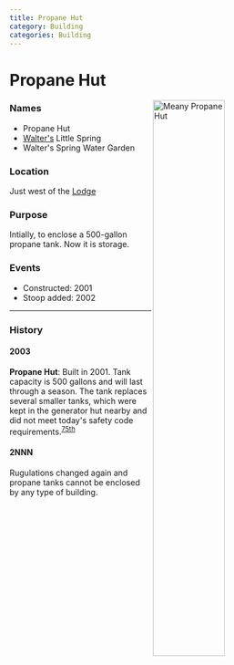 ```yaml
---
title: Propane Hut
category: Building
categories: Building
---
```

# Propane Hut
<img src="/img/2020-Propane-Hut.jpeg" alt="Meany Propane Hut" align="right" style="width: 50%;">

### Names
- Propane Hut
- [Walter's](/Person/Walter-Little) Little Spring
- Walter's Spring Water Garden

### Location
Just west of the [Lodge](/Lodge)

### Purpose
Intially, to enclose a 500-gallon propane tank. Now it is storage.

### Events
- Constructed: 2001
- Stoop added: 2002

---
### History

#### 2003

**Propane Hut**: Built in 2001. Tank capacity is 500 gallons and will last through a season. The tank replaces several smaller tanks, which were kept in the generator hut nearby and did not meet today's safety code requirements.<sup>[75th][]</sup>

#### 2NNN

Rugulations changed again and propane tanks cannot be enclosed by any type of building.

[75th]: Anniversary#75th